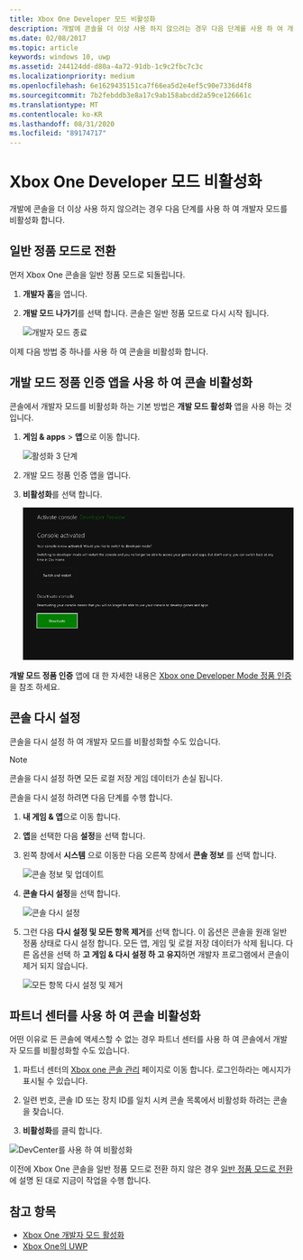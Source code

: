 ```yaml
---
title: Xbox One Developer 모드 비활성화
description: 개발에 콘솔을 더 이상 사용 하지 않으려는 경우 다음 단계를 사용 하 여 개발자 모드를 비활성화 합니다.
ms.date: 02/08/2017
ms.topic: article
keywords: windows 10, uwp
ms.assetid: 244124dd-d80a-4a72-91db-1c9c2fbc7c3c
ms.localizationpriority: medium
ms.openlocfilehash: 6e1629435151ca7f66ea5d2e4ef5c90e7336d4f8
ms.sourcegitcommit: 7b2febddb3e8a17c9ab158abcdd2a59ce126661c
ms.translationtype: MT
ms.contentlocale: ko-KR
ms.lasthandoff: 08/31/2020
ms.locfileid: "89174717"
---
```

# <a name="xbox-one-developer-mode-deactivation"></a>Xbox One Developer 모드 비활성화

개발에 콘솔을 더 이상 사용 하지 않으려는 경우 다음 단계를 사용 하 여 개발자 모드를 비활성화 합니다.

## <a name="switch-to-retail-mode"></a>일반 정품 모드로 전환

먼저 Xbox One 콘솔을 일반 정품 모드로 되돌립니다.

1. **개발자 홈**을 엽니다.

2. **개발 모드 나가기**를 선택 합니다.  콘솔은 일반 정품 모드로 다시 시작 됩니다.  

   ![개발자 모드 종료](images/devkit-deactivation-1.png)

이제 다음 방법 중 하나를 사용 하 여 콘솔을 비활성화 합니다.

## <a name="deactivate-your-console-using-the-dev-mode-activation-app"></a>개발 모드 정품 인증 앱을 사용 하 여 콘솔 비활성화

콘솔에서 개발자 모드를 비활성화 하는 기본 방법은 **개발 모드 활성화** 앱을 사용 하는 것입니다. 

1. **게임 & apps**  >  **앱**으로 이동 합니다.
  
   ![활성화 3 단계](images/devkit-deactivation-5.png)    
   
2.  개발 모드 정품 인증 앱을 엽니다.

3.  **비활성화**를 선택 합니다.
  
    ![콘솔 비활성화](images/deactivation-app.png)

**개발 모드 정품 인증** 앱에 대 한 자세한 내용은 [Xbox one Developer Mode 정품 인증](devkit-activation.md) 을 참조 하세요. 

## <a name="reset-your-console"></a>콘솔 다시 설정

콘솔을 다시 설정 하 여 개발자 모드를 비활성화할 수도 있습니다.  

> [!NOTE]
> 콘솔을 다시 설정 하면 모든 로컬 저장 게임 데이터가 손실 됩니다.

콘솔을 다시 설정 하려면 다음 단계를 수행 합니다.

1.  **내 게임 & 앱**으로 이동 합니다.

2.  **앱**을 선택한 다음 **설정**을 선택 합니다.

3.  왼쪽 창에서 **시스템** 으로 이동한 다음 오른쪽 창에서 **콘솔 정보** 를 선택 합니다.   
   
    ![콘솔 정보 및 업데이트](images/devkit-deactivation-2.png)  
    
4.  **콘솔 다시 설정**을 선택 합니다.
    
    ![콘솔 다시 설정](images/devkit-deactivation-3.png)
    
5.  그런 다음 **다시 설정 및 모든 항목 제거**를 선택 합니다. 이 옵션은 콘솔을 원래 일반 정품 상태로 다시 설정 합니다.  모든 앱, 게임 및 로컬 저장 데이터가 삭제 됩니다. 다른 옵션을 선택 하 **고 게임 & 다시 설정 하 고 유지**하면 개발자 프로그램에서 콘솔이 제거 되지 않습니다.  
   
    ![모든 항목 다시 설정 및 제거](images/devkit-deactivation-4.png)

## <a name="deactivate-your-console-using-partner-center"></a>파트너 센터를 사용 하 여 콘솔 비활성화

어떤 이유로 든 콘솔에 액세스할 수 없는 경우 파트너 센터를 사용 하 여 콘솔에서 개발자 모드를 비활성화할 수도 있습니다.

1. 파트너 센터의 [Xbox one 콘솔 관리](https://partner.microsoft.com/xboxconfig/devices) 페이지로 이동 합니다. 로그인하라는 메시지가 표시될 수 있습니다.

2. 일련 번호, 콘솔 ID 또는 장치 ID를 일치 시켜 콘솔 목록에서 비활성화 하려는 콘솔을 찾습니다.  

3. **비활성화**를 클릭 합니다.  
  
![DevCenter를 사용 하 여 비활성화](images/devkit-deactivation-6.png)

이전에 Xbox One 콘솔을 일반 정품 모드로 전환 하지 않은 경우 [일반 정품 모드로 전환](#switch-to-retail-mode)에 설명 된 대로 지금이 작업을 수행 합니다.

## <a name="see-also"></a>참고 항목
- [Xbox One 개발자 모드 활성화](devkit-activation.md)
- [Xbox One의 UWP](index.md)
